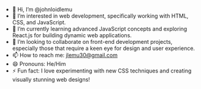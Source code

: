 - 👋 Hi, I’m @johnloidlemu
- 👀 I’m interested in web development, specifically working with HTML, CSS, and JavaScript.
- 🌱 I’m currently learning advanced JavaScript concepts and exploring React.js for building dynamic web applications.
- 💞️ I’m looking to collaborate on front-end development projects, especially those that require a keen eye for design and user experience.
- 📫 How to reach me: jlemu30@gmail.com
- 😄 Pronouns: He/Him
- ⚡ Fun fact: I love experimenting with new CSS techniques and creating visually stunning web designs!
